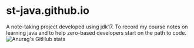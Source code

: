 # st-java.github.io
A note-taking project developed using jdk17. To record my course notes on learning java and to help zero-based developers start on the path to code.
![Anurag's GitHub stats](https://github-readme-stats.vercel.app/api?username=wo1261931780&show_icons=true&theme=radical)
